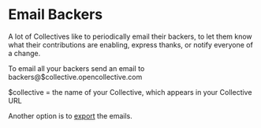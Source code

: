 # Email Backers

A lot of Collectives like to periodically email their backers, to let them know what their contributions are enabling, express thanks, or notify everyone of a change.

To email all your backers send an email to backers@$collective.opencollective.com

$collective = the name of your Collective, which appears in your Collective URL

Another option is to [export](data-export.md) the emails.

